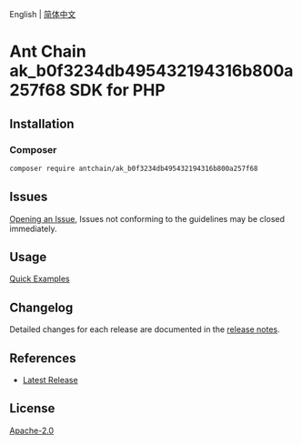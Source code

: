 English | [简体中文](README-CN.md)

# Ant Chain ak_b0f3234db495432194316b800a257f68 SDK for PHP

## Installation

### Composer

```bash
composer require antchain/ak_b0f3234db495432194316b800a257f68
```

## Issues

[Opening an Issue](https://github.com/alipay/antchain-openapi-prod-sdk/issues/new), Issues not conforming to the guidelines may be closed immediately.

## Usage

[Quick Examples](https://github.com/alipay/antchain-openapi-prod-sdk/blob/master/docs/0-Examples-EN.md#quick-examples)

## Changelog

Detailed changes for each release are documented in the [release notes](./ChangeLog.txt).

## References

* [Latest Release](https://github.com/antchain-openapi-sdk-php)

## License

[Apache-2.0](http://www.apache.org/licenses/LICENSE-2.0)

